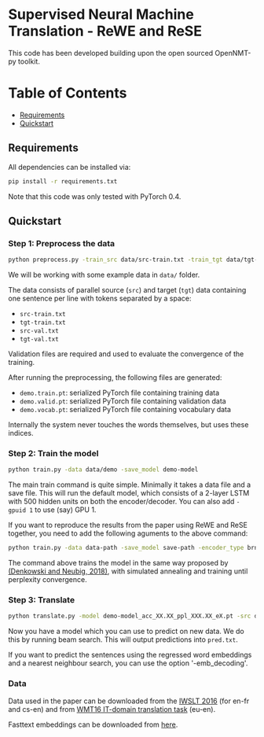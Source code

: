 # Supervised Neural Machine Translation - ReWE and ReSE

This code has been developed building upon the open sourced OpenNMT-py toolkit.

Table of Contents
=================
  * [Requirements](#requirements)
  * [Quickstart](#quickstart)
 
## Requirements

All dependencies can be installed via:

```bash
pip install -r requirements.txt
```

Note that this code was only tested with PyTorch 0.4.

## Quickstart


### Step 1: Preprocess the data

```bash
python preprocess.py -train_src data/src-train.txt -train_tgt data/tgt-train.txt -valid_src data/src-val.txt -valid_tgt data/tgt-val.txt -save_data data/demo
```

We will be working with some example data in `data/` folder.

The data consists of parallel source (`src`) and target (`tgt`) data containing one sentence per line with tokens separated by a space:

* `src-train.txt`
* `tgt-train.txt`
* `src-val.txt`
* `tgt-val.txt`

Validation files are required and used to evaluate the convergence of the training. 


After running the preprocessing, the following files are generated:

* `demo.train.pt`: serialized PyTorch file containing training data
* `demo.valid.pt`: serialized PyTorch file containing validation data
* `demo.vocab.pt`: serialized PyTorch file containing vocabulary data


Internally the system never touches the words themselves, but uses these indices.

### Step 2: Train the model

```bash
python train.py -data data/demo -save_model demo-model
```

The main train command is quite simple. Minimally it takes a data file
and a save file.  This will run the default model, which consists of a
2-layer LSTM with 500 hidden units on both the encoder/decoder. You
can also add `-gpuid 1` to use (say) GPU 1.

If you want to reproduce the results from the paper using ReWE and ReSE together, you need to add the following aguments to the above command:

```bash
python train.py -data data-path -save_model save-path -encoder_type brnn -rnn_type LSTM -rnn_size 1024 -word_vec_size 300 -global_attention mlp -optim adam  -learning_rate 0.0002 -neubig_style_training True -pre_word_vecs_enc pre-trained-file-enc -pre_word_vecs_dec pre-trained-file-dec -gpuid 0 -seed 1 -ReWE True -lamda_ReWE_loss 20 -ReSE True -lambda_ReSE_loss 100
```

The command above trains the model in the same way proposed by [(Denkowski and Neubig, 2018)](https://arxiv.org/abs/1706.09733), with simulated annealing and training until perplexity convergence.

### Step 3: Translate

```bash
python translate.py -model demo-model_acc_XX.XX_ppl_XXX.XX_eX.pt -src data/src-test.txt -output pred.txt -replace_unk -verbose
```

Now you have a model which you can use to predict on new data. We do this by running beam search. This will output predictions into `pred.txt`.

If you want to predict the sentences using the regressed word embeddings and a nearest neighbour search, you can use the option '-emb_decoding'.

### Data

Data used in the paper can be downloaded from the [IWSLT 2016](https://sites.google.com/site/iwsltevaluation2016/data-provided) (for en-fr and cs-en) and from [WMT16 IT-domain translation task](http://www.statmt.org/wmt16/it-translation-task.html) (eu-en).

Fasttext embeddings can be downloaded from [here](https://fasttext.cc/docs/en/crawl-vectors.html).
